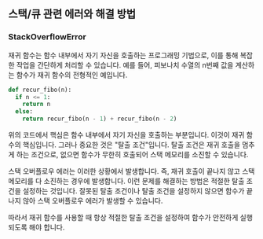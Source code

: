 ## 스택/큐 관련 에러와 해결 방법

### StackOverflowError

재귀 함수는 함수 내부에서 자기 자신을 호출하는 프로그래밍 기법으로, 이를 통해 복잡한 작업을 간단하게 처리할 수 있습니다. 예를 들어, 피보나치 수열의 n번째 값을 계산하는 함수가 재귀 함수의 전형적인 예입니다. 

```python
def recur_fibo(n):
  if n <= 1:
    return n
  else:
    return recur_fibo(n - 1) + recur_fibo(n - 2)
```

위의 코드에서 핵심은 함수 내부에서 자기 자신을 호출하는 부분입니다. 이것이 재귀 함수의 핵심입니다. 그러나 중요한 것은 "탈출 조건"입니다. 탈출 조건은 재귀 호출을 멈추게 하는 조건으로, 없으면 함수가 무한히 호출되어 스택 메모리를 소진할 수 있습니다.

스택 오버플로우 에러는 이러한 상황에서 발생합니다. 즉, 재귀 호출이 끝나지 않고 스택 메모리를 다 소진하는 경우에 발생합니다. 이런 문제를 해결하는 방법은 적절한 탈출 조건을 설정하는 것입니다. 잘못된 탈출 조건이나 탈출 조건을 설정하지 않으면 함수가 끝나지 않아 스택 오버플로우 에러가 발생할 수 있습니다.

따라서 재귀 함수를 사용할 때 항상 적절한 탈출 조건을 설정하여 함수가 안전하게 실행되도록 해야 합니다.
